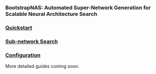 ### BootstrapNAS: Automated Super-Network Generation for Scalable Neural Architecture Search

### [Quickstart](https://github.com/IntelLabs/Hardware-Aware-Automated-Machine-Learning/tree/main/BootstrapNAS/instructions/Quickstart.md) 

### [Sub-network Search](https://github.com/IntelLabs/Hardware-Aware-Automated-Machine-Learning/tree/main/BootstrapNAS/instructions/Subnetwork_Search.md)

### [Configuration](https://github.com/IntelLabs/Hardware-Aware-Automated-Machine-Learning/tree/main/BootstrapNAS/instructions/Configuration.md)

More detailed guides coming soon.


